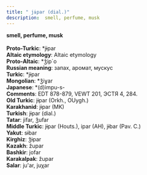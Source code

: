```yaml
---
title: " jɨpar (dial.)"
description:  smell, perfume, musk
---
```

<strong> smell, perfume, musk</strong><br><br>
<strong>Proto-Turkic</strong>:  *jɨpar<br>
<strong>Altaic etymology</strong>:  Altaic etymology<br>
<strong> Proto-Altaic</strong>:  *ǯip`o<br>
<strong>Russian meaning</strong>:  запах, аромат, мускус<br>
<strong>Turkic</strong>:  *jɨpar<br>
<strong>Mongolian</strong>:  *ǯiɣar<br>
<strong>Japanese</strong>:  *(d)impu-s-<br>
<strong>Comments</strong>:  EDT 878-879, VEWT 201, ЭСТЯ 4, 284.<br>
<strong>Old Turkic</strong>:  jɨpar (Orkh., OUygh.)<br>
<strong>Karakhanid</strong>:  jɨpar (MK)<br>
<strong>Turkish</strong>:  jɨpar (dial.)<br>
<strong>Tatar</strong>:  jifar, ǯufar<br>
<strong>Middle Turkic</strong>:  jɨpar (Houts.), ipar (AH), jɨbar (Pav. C.)<br>
<strong>Yakut</strong>:  sɨbar<br>
<strong>Kirghiz</strong>:  ǯɨpar<br>
<strong>Kazakh</strong>:  župar<br>
<strong>Bashkir</strong>:  jofar<br>
<strong>Karakalpak</strong>:  župar<br>
<strong>Salar</strong>:  ju'ar, juχar<br>


